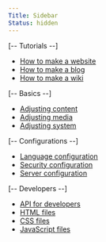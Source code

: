 ```yaml
---
Title: Sidebar
Status: hidden
---
```

[-- Tutorials --]

* [How to make a website](how-to-make-a-website)
* [How to make a blog](how-to-make-a-blog)
* [How to make a wiki](how-to-make-a-wiki)

[-- Basics --]

* [Adjusting content](adjusting-content)
* [Adjusting media](adjusting-media)
* [Adjusting system](adjusting-system)

[-- Configurations --]

* [Language configuration](language-configuration)
* [Security configuration](security-configuration)
* [Server configuration](server-configuration)

[-- Developers --]

* [API for developers](api)
* [HTML files](html-files)
* [CSS files](css-files)
* [JavaScript files](javascript-files)
